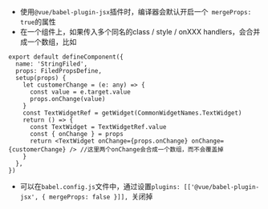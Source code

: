 * 使用`@vue/babel-plugin-jsx`插件时，编译器会默认开启一个` mergeProps: true`的属性
* 在一个组件上，如果传入多个同名的class / style / onXXX handlers，会合并成一个数组，比如

```tsx
export default defineComponent({
  name: 'StringFiled',
  props: FiledPropsDefine,
  setup(props) {
    let customerChange = (e: any) => {
      const value = e.target.value
      props.onChange(value)
    }
    const TextWidgetRef = getWidget(CommonWidgetNames.TextWidget)
    return () => {
      const TextWidget = TextWidgetRef.value
      const { onChange } = props
      return <TextWidget onChange={props.onChange} onChange={customerChange} /> //这里两个onChange会合成一个数组，而不会覆盖掉
    }
  },
})
```

* 可以在`babel.config.js`文件中，通过设置`plugins: [['@vue/babel-plugin-jsx', { mergeProps: false }]], `关闭掉
